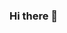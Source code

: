 ### Hi there 👋

<!--
[![Anurag's GitHub stats](https://github-readme-stats-seven-ashen-19.vercel.app/api?username=yaroslav-korol)](https://github.com/anuraghazra/github-readme-stats)

**yaroslav-korol/yaroslav-korol** is a ✨ _special_ ✨ repository because its `README.md` (this file) appears on your GitHub profile.

Here are some ideas to get you started:

- 🔭 I’m currently working on ...
- 🌱 I’m currently learning ...
- 👯 I’m looking to collaborate on ...
- 🤔 I’m looking for help with ...
- 💬 Ask me about ...
- 📫 How to reach me: ...
- 😄 Pronouns: ...
- ⚡ Fun fact: ...
-->
